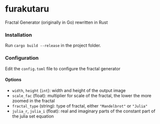 # furakutaru
Fractal Generator (originally in Go) rewritten in Rust


### Installation
Run ``cargo build --release`` in the project folder.

### Configuration
Edit the ``config.toml`` file to configure the fractal generator
#### Options
- ``width``, ``height`` (``int``): width and height of the output image
- ``scale_fac`` (float):  multiplier for scale of the fractal, the lower the more zoomed in the fractal
- ``fractal_type`` (string): type of fractal, either ``"Mandelbrot"`` or ``"Julia"`` 
- ``julia_r``, ``julia_i`` (float): real and imaginary parts of the constant part of the julia set equation



